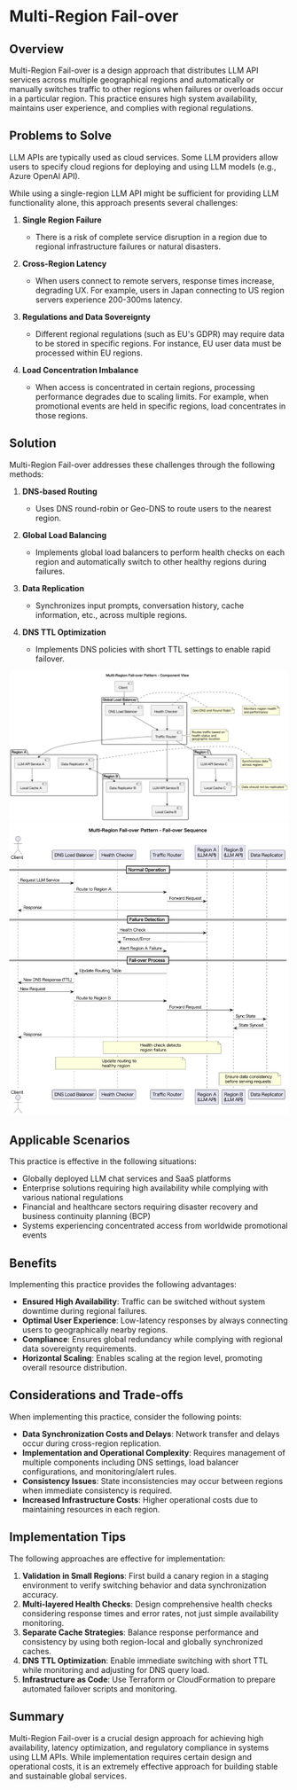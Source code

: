 # Multi-Region Fail-over

## Overview

Multi-Region Fail-over is a design approach that distributes LLM API services across multiple geographical regions and automatically or manually switches traffic to other regions when failures or overloads occur in a particular region. This practice ensures high system availability, maintains user experience, and complies with regional regulations.

## Problems to Solve

LLM APIs are typically used as cloud services. Some LLM providers allow users to specify cloud regions for deploying and using LLM models (e.g., Azure OpenAI API).

While using a single-region LLM API might be sufficient for providing LLM functionality alone, this approach presents several challenges:

1. **Single Region Failure**
   - There is a risk of complete service disruption in a region due to regional infrastructure failures or natural disasters.

2. **Cross-Region Latency**
   - When users connect to remote servers, response times increase, degrading UX. For example, users in Japan connecting to US region servers experience 200-300ms latency.

3. **Regulations and Data Sovereignty**
   - Different regional regulations (such as EU's GDPR) may require data to be stored in specific regions. For instance, EU user data must be processed within EU regions.

4. **Load Concentration Imbalance**
   - When access is concentrated in certain regions, processing performance degrades due to scaling limits. For example, when promotional events are held in specific regions, load concentrates in those regions.

## Solution

Multi-Region Fail-over addresses these challenges through the following methods:

1. **DNS-based Routing**
   - Uses DNS round-robin or Geo-DNS to route users to the nearest region.

2. **Global Load Balancing**
   - Implements global load balancers to perform health checks on each region and automatically switch to other healthy regions during failures.

3. **Data Replication**
   - Synchronizes input prompts, conversation history, cache information, etc., across multiple regions.

4. **DNS TTL Optimization**
   - Implements DNS policies with short TTL settings to enable rapid failover.

![img](uml/images/multi_region_fail_over_pattern.png)
![img](uml/images/multi_region_fail_over_sequence.png)

## Applicable Scenarios

This practice is effective in the following situations:

- Globally deployed LLM chat services and SaaS platforms
- Enterprise solutions requiring high availability while complying with various national regulations
- Financial and healthcare sectors requiring disaster recovery and business continuity planning (BCP)
- Systems experiencing concentrated access from worldwide promotional events

## Benefits

Implementing this practice provides the following advantages:

- **Ensured High Availability**: Traffic can be switched without system downtime during regional failures.
- **Optimal User Experience**: Low-latency responses by always connecting users to geographically nearby regions.
- **Compliance**: Ensures global redundancy while complying with regional data sovereignty requirements.
- **Horizontal Scaling**: Enables scaling at the region level, promoting overall resource distribution.

## Considerations and Trade-offs

When implementing this practice, consider the following points:

- **Data Synchronization Costs and Delays**: Network transfer and delays occur during cross-region replication.
- **Implementation and Operational Complexity**: Requires management of multiple components including DNS settings, load balancer configurations, and monitoring/alert rules.
- **Consistency Issues**: State inconsistencies may occur between regions when immediate consistency is required.
- **Increased Infrastructure Costs**: Higher operational costs due to maintaining resources in each region.

## Implementation Tips

The following approaches are effective for implementation:

1. **Validation in Small Regions**: First build a canary region in a staging environment to verify switching behavior and data synchronization accuracy.
2. **Multi-layered Health Checks**: Design comprehensive health checks considering response times and error rates, not just simple availability monitoring.
3. **Separate Cache Strategies**: Balance response performance and consistency by using both region-local and globally synchronized caches.
4. **DNS TTL Optimization**: Enable immediate switching with short TTL while monitoring and adjusting for DNS query load.
5. **Infrastructure as Code**: Use Terraform or CloudFormation to prepare automated failover scripts and monitoring.

## Summary

Multi-Region Fail-over is a crucial design approach for achieving high availability, latency optimization, and regulatory compliance in systems using LLM APIs. While implementation requires certain design and operational costs, it is an extremely effective approach for building stable and sustainable global services.
